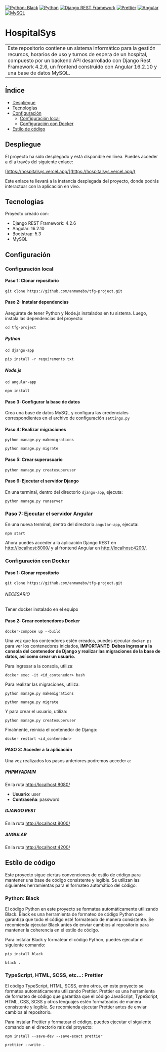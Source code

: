 [![Python: Black](https://img.shields.io/badge/code%20style-black-000000.svg)](https://github.com/psf/black)
[![Python](https://img.shields.io/badge/Python-3.11.1-blue.svg)](https://www.python.org/downloads/release/python-3111/)
[![Django REST Framework](https://img.shields.io/badge/Django_REST_Framework-ff1709?style=flat&logo=django&logoColor=white&color=ff1709&labelColor=gray)](https://www.django-rest-framework.org/)
[![Prettier](https://img.shields.io/badge/Prettier-%23F7B93E.svg?style=flat&logo=prettier&logoColor=white)](https://prettier.io/)
[![Angular](https://img.shields.io/badge/Angular-%23DD0031.svg?style=flat&logo=angular&logoColor=white)](https://angular.io/)
[![MySQL](https://img.shields.io/badge/MySQL-%2300f.svg?style=flat&logo=mysql&logoColor=white)](https://www.mysql.com/)



# HospitalSys

<table>
<tr>
<td>
  Este repositorio contiene un sistema informático para la gestión recursos, horarios de uso y turnos de espera de un hospital, compuesto por un backend API desarrollado con Django Rest Framework 4.2.6, un frontend construido con Angular 16.2.10 y una base de datos MySQL.
</td>
</tr>
</table>

## Índice
* [Despliegue](#despliegue)
* [Tecnologías](#tecnologías)
* [Configuración](#configuración)
    * [Configuración local](#configuración-local)
    * [Configuración con Docker](#configuración-con-docker)
* [Estilo de código](#estílo-de-código)

## Despliegue

El proyecto ha sido desplegado y está disponible en línea. Puedes acceder a él a través del siguiente enlace:

[https://hospitalsys.vercel.app/](https://hospitalsys.vercel.app/)

Este enlace te llevará a la instancia desplegada del proyecto, donde podrás interactuar con la aplicación en vivo.

## Tecnologías
Proyecto creado con:
* Django REST Framework: 4.2.6
* Angular: 16.2.10
* Bootstrap: 5.3
* MySQL
	
## Configuración

### Configuración local

#### Paso 1: Clonar repositorio

```
git clone https://github.com/anmamebo/tfg-project.git
```

#### Paso 2: Instalar dependencias
Asegúrate de tener Python y Node.js instalados en tu sistema. Luego, instala las dependencias del proyecto:

```
cd tfg-project
```

##### Python
```
cd django-app
```
```
pip install -r requirements.txt
```

##### Node.js
```
cd angular-app
```
```
npm install
```

#### Paso 3: Configurar la base de datos
Crea una base de datos MySQL y configura las credenciales correspondientes en el archivo de configuración ```settings.py```

#### Paso 4: Realizar migraciones
```
python manage.py makemigrations
```
```
python manage.py migrate
```

#### Paso 5: Crear superusuario
```
python manage.py createsuperuser
```

#### Paso 6: Ejecutar el servidor Django
En una terminal, dentro del directorio ```django-app```, ejecuta:
```
python manage.py runserver
```

### Paso 7: Ejecutar el servidor Angular
En una nueva terminal, dentro del directorio ```angular-app```, ejecuta:
```
npm start
```

Ahora puedes acceder a la aplicación Django REST en [http://localhost:8000/](http://localhost:8000/) y al frontend Angular en [http://localhost:4200/](http://localhost:4200/).

### Configuración con Docker


#### Paso 1: Clonar repositorio
```
git clone https://github.com/anmamebo/tfg-project.git
```

###### NECESARIO
Tener docker instalado en el equipo

#### Paso 2: Crear contenedores Docker
```
docker-compose up --build
```

Una vez que los contendores estén creados, puedes ejecutar ``` docker ps ``` para ver los contenedores iniciados, **IMPORTANTE:** **Debes ingresar a la consola del contenedor de Django y realizar las migraciones de la base de datos, así como crear un usuario.**

Para ingresar a la consola, utiliza:
```
docker exec -it <id_contenedor> bash
```

Para realizar las migraciones, utiliza:
```
python manage.py makemigrations
```
```
python manage.py migrate
```

Y para crear el usuario, utiliza:
```
python manage.py createsuperuser
```

Finalmente, reinicia el contenedor de Django:
```
docker restart <id_contenedor>
```

#### PASO 3: Acceder a la aplicación

Una vez realizados los pasos anteriores podremos acceder a:

##### PHPMYADMIN
En la ruta [http://localhost:8080/](http://localhost:8080/)

- **Usuario**: user
- **Contraseña**: password

##### DJANGO REST
En la ruta [http://localhost:8000/](http://localhost:8000/)

##### ANGULAR
En la ruta [http://localhost:4200/](http://localhost:4200/)

## Estílo de código

Este proyecto sigue ciertas convenciones de estilo de código para mantener una base de código consistente y legible. Se utilizan las siguientes herramientas para el formateo automático del código:

### Python: Black

El código Python en este proyecto se formatea automáticamente utilizando Black. Black es una herramienta de formateo de código Python que garantiza que todo el código esté formateado de manera consistente. Se recomienda ejecutar Black antes de enviar cambios al repositorio para mantener la coherencia en el estilo de código.

Para instalar Black y formatear el código Python, puedes ejecutar el siguiente comando:

```
pip install black
```

```
black .
```

### TypeScript, HTML, SCSS, etc...: Prettier

El código TypeScript, HTML, SCSS, entre otros, en este proyecto se formatea automáticamente utilizando Prettier. Prettier es una herramienta de formateo de código que garantiza que el código JavaScript, TypeScript, HTML, CSS, SCSS y otros lenguajes estén formateados de manera consistente y legible. Se recomienda ejecutar Prettier antes de enviar cambios al repositorio.

Para instalar Prettier y formatear el código, puedes ejecutar el siguiente comando en el directorio raíz del proyecto:

```
npm install --save-dev --save-exact prettier
```

```
prettier --write .
```

